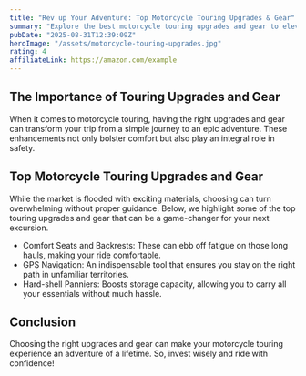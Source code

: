 ```yaml
---
title: "Rev up Your Adventure: Top Motorcycle Touring Upgrades & Gear"
summary: "Explore the best motorcycle touring upgrades and gear to elevate your road trip experience."
pubDate: "2025-08-31T12:39:09Z"
heroImage: "/assets/motorcycle-touring-upgrades.jpg"
rating: 4
affiliateLink: https://amazon.com/example
---
```


<h2>The Importance of Touring Upgrades and Gear</h2>
<p>When it comes to motorcycle touring, having the right upgrades and gear can transform your trip from a simple journey to an epic adventure. These enhancements not only bolster comfort but also play an integral role in safety.</p>

<h2>Top Motorcycle Touring Upgrades and Gear</h2>
<p>While the market is flooded with exciting materials, choosing can turn overwhelming without proper guidance. Below, we highlight some of the top touring upgrades and gear that can be a game-changer for your next excursion.</p>
<ul>
  <li>Comfort Seats and Backrests: These can ebb off fatigue on those long hauls, making your ride comfortable.</li>
  <li>GPS Navigation: An indispensable tool that ensures you stay on the right path in unfamiliar territories.</li>
  <li>Hard-shell Panniers: Boosts storage capacity, allowing you to carry all your essentials without much hassle.</li>
</ul>

<h2>Conclusion</h2>
<p>Choosing the right upgrades and gear can make your motorcycle touring experience an adventure of a lifetime. So, invest wisely and ride with confidence!</p>